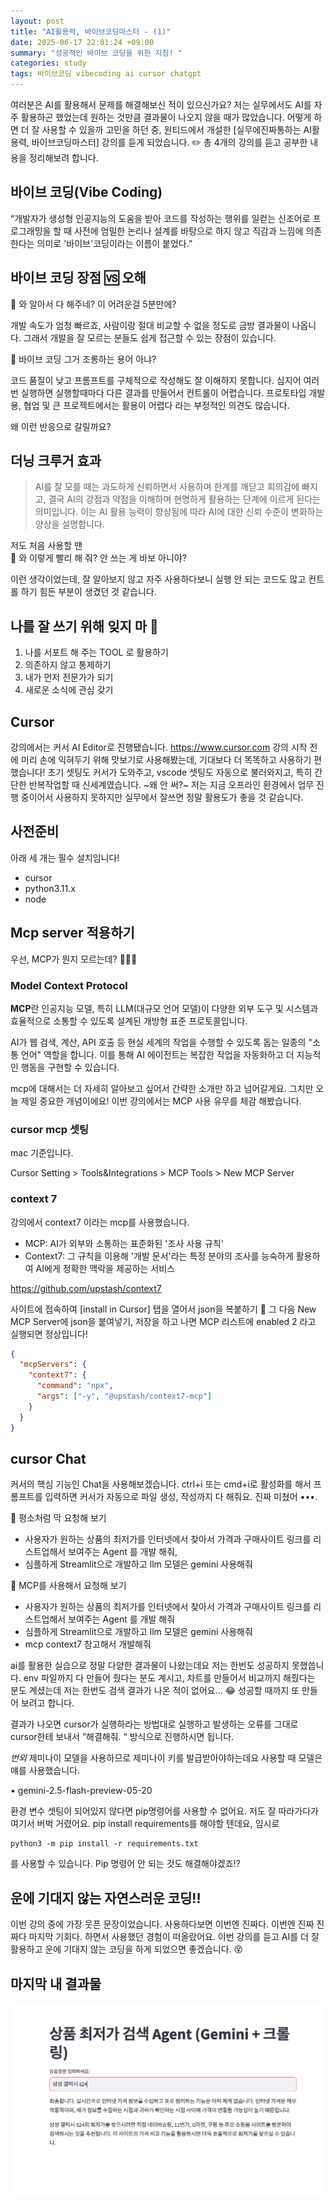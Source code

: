 ```yaml
---
layout: post
title: "AI활용력, 바이브코딩마스터 - (1)"
date: 2025-06-17 22:01:24 +09:00
summary: "성공적인 바이브 코딩을 위한 지침! "
categories: study
tags: 바이브코딩 vibecoding ai cursor chatgpt
---
```



여러분은 AI를 활용해서 문제를 해결해보신 적이 있으신가요? 저는 실무에서도 AI를 자주 활용하곤 했었는데 원하는 것만큼 결과물이 나오지 않을 때가 많았습니다. 어떻게 하면 더 잘 사용할 수 있을까 고민을 하던 중, 원티드에서 개설한 [실무에진짜통하는 AI활용력, 바이브코딩마스터] 강의를 듣게 되었습니다. ✏️ 총 4개의 강의를 듣고 공부한 내용을 정리해보려 합니다.

## 바이브 코딩(Vibe Coding)

“개발자가 생성형 인공지능의 도움을 받아 코드를 작성하는 행위를 일컫는 신조어로 프로그래밍을 할 때 사전에 엄밀한 논리나 설계를 바탕으로 하지 않고 직감과 느낌에 의존한다는 의미로 '바이브'코딩이라는 이름이 붙었다.”


## 바이브 코딩 장점 🆚 오해

🥹 와 알아서 다 해주네? 이 어려운걸 5분만에?


개발 속도가 엄청 빠르죠, 사람이랑 절대 비교할 수 없을 정도로 금방 결과물이 나옵니다. 그래서 개발을 잘 모르는 분들도 쉽게 접근할 수 있는 장점이 있습니다.


🤔 바이브 코딩 그거 조롱하는 용어 아냐?


코드 품질이 낮고 프롬프트를 구체적으로 작성해도 잘 이해하지 못합니다. 심지어 여러번 실행하면 실행할때마다 다른 결과를 만들어서 컨트롤이 어렵습니다. 프로토타입 개발용, 협업 및 큰 프로젝트에서는 활용이 어렵다 라는 부정적인 의견도 많습니다.

왜 이런 반응으로 갈릴까요? 


## 더닝 크루거 효과

> AI를 잘 모를 때는 과도하게 신뢰하면서 사용하며 한계를 깨닫고 회의감에 빠지고, 결국 AI의 강점과 약점을 이해하며 현명하게 활용하는 단계에 이르게 된다는 의미입니다. 이는 AI 활용 능력이 향상됨에 따라 AI에 대한 신뢰 수준이 변화하는 양상을 설명합니다.

저도 처음 사용할 땐<br/>
💭 와 이렇게 빨리 해 줘? 안 쓰는 게 바보 아니야?

이런 생각이었는데, 잘 알아보지 않고 자주 사용하다보니 실행 안 되는 코드도 많고 컨트롤 하기 힘든 부분이 생겼던 것 같습니다.


## 나를 잘 쓰기 위해 잊지 마 🤖

1. 나를 서포트 해 주는 TOOL 로 활용하기
2. 의존하지 않고 통제하기
3. 내가 먼저 전문가가 되기
4. 새로운 소식에 관심 갖기

## Cursor 

강의에서는 커서 AI Editor로 진행됐습니다.
https://www.cursor.com
강의 시작 전에 미리 손에 익혀두기 위해 맛보기로 사용해봤는데, 기대보다 더 똑똑하고 사용하기 편했습니다! 초기 셋팅도 커서가 도와주고, vscode 셋팅도 자동으로 불러와지고, 특히 간단한 반복작업할 때 신세계였습니다. ~왜 안 써?~ 저는 지금 오프라인 환경에서 업무 진행 중이어서 사용하지 못하지만 실무에서 잘쓰면 정말 활용도가 좋을 것 같습니다.

## 사전준비
아래 세 개는 필수 설치임니다!

- cursor
- python3.11.x
- node


## Mcp server 적용하기

우선, MCP가 뭔지 모르는데? 🙋🏼‍♀️

### Model Context Protocol
**MCP**란 인공지능 모델, 특히 LLM(대규모 언어 모델)이 다양한 외부 도구 및 시스템과 효율적으로 소통할 수 있도록 설계된 개방형 표준 프로토콜입니다.

AI가 웹 검색, 계산, API 호출 등 현실 세계의 작업을 수행할 수 있도록 돕는 일종의 "소통 언어" 역할을 합니다. 이를 통해 AI 에이전트는 복잡한 작업을 자동화하고 더 지능적인 행동을 구현할 수 있습니다.

mcp에 대해서는 더 자세히 알아보고 싶어서 간략한 소개만 하고 넘어갈게요. 그치만 오늘 제일 중요한 개념이에요! 이번 강의에서는 MCP 사용 유무를 체감 해봤습니다.

### cursor mcp 셋팅

mac 기준입니다.

Cursor Setting > Tools&Integrations > MCP Tools > New MCP Server

### context 7

강의에서 context7 이라는 mcp를 사용했습니다. 

 * MCP: AI가 외부와 소통하는 표준화된 '조사 사용 규칙'
 * Context7: 그 규칙을 이용해 '개발 문서'라는 특정 분야의 조사를 능숙하게 활용하여 AI에게 정확한 맥락을 제공하는 서비스


https://github.com/upstash/context7


사이트에 접속하여 [install in Cursor] 탭을 열어서 json을 복붙하기 💾 그 다음 New MCP Server에 json을 붙여넣기, 저장을 하고 나면 MCP 리스트에 enabled 2 라고 실행되면 정상입니다!

```json
{
  "mcpServers": {
    "context7": {
      "command": "npx",
      "args": ["-y", "@upstash/context7-mcp"]
    }
  }
}
```

## cursor Chat

커서의 핵심 기능인 Chat을 사용해보겠습니다. ctrl+i 또는 cmd+i로 활성화를 해서 프롬프트를 입력하면 커서가 자동으로 파일 생성, 작성까지 다 해줘요. 진짜 미쳤어 •••.

💬 평소처럼 막 요청해 보기
- 사용자가 원하는 상품의 최저가를 인터넷에서 찾아서 가격과 구매사이트 링크를 리스트업해서 보여주는 Agent 를 개발 해줘,
- 심플하게 Streamlit으로 개발하고 llm 모델은 gemini 사용해줘

💬 MCP를 사용해서 요청해 보기 
- 사용자가 원하는 상품의 최저가를 인터넷에서 찾아서 가격과 구매사이트 링크를 리스트업해서 보여주는 Agent 를 개발 해줘
- 심플하게 Streamlit으로 개발하고 llm 모델은 gemini 사용해줘
- mcp context7 참고해서 개발해줘

ai를 활용한 실습으로 정말 다양한 결과물이 나왔는데요 저는 한번도 성공하지 못했씁니다. env 파일까지 다 만들어 줬다는 분도 계시고, 차트를 만들어서 비교까지 해줬다는 분도 계셨는데 저는 한번도 검색 결과가 나온 적이 없어요... 😂 성공할 때까지 또 만들어 보려고 합니다.

결과가 나오면 cursor가 실행하라는 방법대로 실행하고 발생하는 오류를 그대로 cursor한테 보내서 ”해결해줘. “  방식으로 진행하시면 됩니다.

*번외*
제미나이 모델을 사용하므로 제미나이 키를 발급받아야하는데요 사용할 때 모델은 얘를 사용했습니다.

• gemini-2.5-flash-preview-05-20

환경 변수 셋팅이 되어있지 않다면 pip명령어를 사용할 수 없어요. 저도 잘 따라가다가 여기서 버벅 거렸어요. pip install requirements를 해야할 텐데요, 임시로 
```
python3 -m pip install -r requirements.txt
```
를 사용할 수 있습니다. Pip 명령어 안 되는 것도 해결해야겠죠!?


## 운에 기대지 않는 자연스러운 코딩!!

이번 강의 중에 가장 웃픈 문장이었습니다. 사용하다보면 이번엔 진짜다. 이번엔 진짜 진짜다 마지막 기회다. 하면서 사용했던 경험이 떠올랐어요. 이번 강의를 듣고 AI를 더 잘 활용하고 운에 기대지 않는 코딩을 하게 되었으면 좋겠습니다. 😵


## 마지막 내 결과물
![](/assets/images/20250617/image.png)
